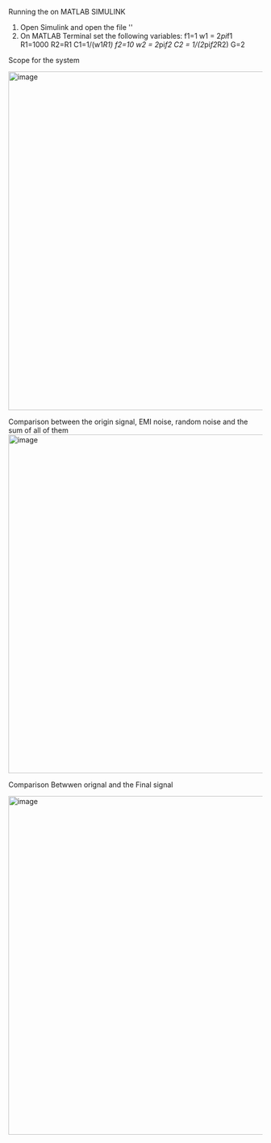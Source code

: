 Running the on MATLAB SIMULINK 
1. Open Simulink and open the file ''
2. On MATLAB Terminal set the following variables:
      f1=1
      w1 = 2*pi*f1
      R1=1000
      R2=R1
      C1=1/(w1*R1)
      f2=10
      w2 = 2*pi*f2 
      C2 = 1/(2*pi*f2*R2)
      G=2

Scope for the system 

<img width="670" alt="image" src="https://github.com/user-attachments/assets/7d53d018-eeba-498c-a43f-1cb2967fcdc0" />

Comparison between the origin signal, EMI noise, random noise and the sum of all of them 
<img width="670" alt="image" src="https://github.com/user-attachments/assets/96ce181e-b47a-4e54-9fd4-c824b7a32256" />

Comparison Betwwen orignal and the Final signal

<img width="670" alt="image" src="https://github.com/user-attachments/assets/59156fe2-e3ad-4f54-8a7f-92c2b7ad8e99" />
